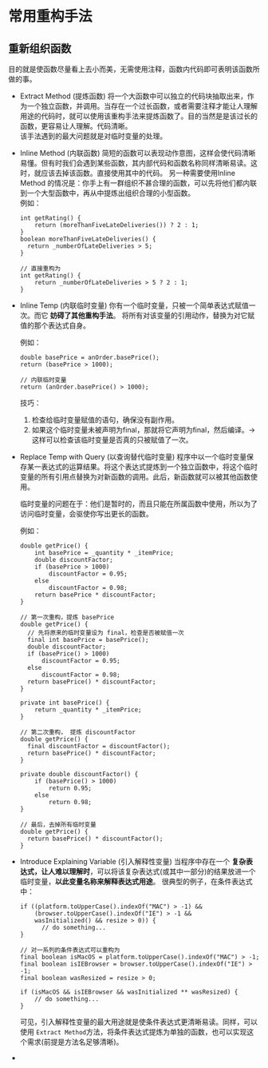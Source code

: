 # 常用重构手法

## 重新组织函数
目的就是使函数尽量看上去小而美，无需使用注释，函数内代码即可表明该函数所做的事。

* Extract Method (提炼函数)
  将一个大函数中可以独立的代码块抽取出来，作为一个独立函数，并调用。当存在一个过长函数，或者需要注释才能让人理解用途的代码时，就可以使用该重构手法来提炼函数了。目的当然是是该过长的函数，更容易让人理解。代码清晰。    
  该手法遇到的最大问题就是对临时变量的处理。

* Inline Method (内联函数)
  简短的函数可以表现动作意图，这样会使代码清晰易懂。但有时我们会遇到某些函数，其内部代码和函数名称同样清晰易读。这时，就应该去掉该函数。直接使用其中的代码。
  另一种需要使用Inline Method 的情况是：你手上有一群组织不甚合理的函数，可以先将他们都内联到一个大型函数中，再从中提炼出组织合理的小型函数。      
  例如：

    ```
    int getRating() {
        return (moreThanFiveLateDeliveries()) ? 2 : 1;
    }
    boolean moreThanFiveLateDeliveries() {
      return _numberOfLateDeliveries > 5;
    }

    // 直接重构为
    int getRating() {
        return _numberOfLateDeliveries > 5 ? 2 : 1;
    }
    ```

* Inline Temp (内联临时变量)
  你有一个临时变量，只被一个简单表达式赋值一次。而它 **妨碍了其他重构手法**。 将所有对该变量的引用动作，替换为对它赋值的那个表达式自身。

  例如：

  ```
  double basePrice = anOrder.basePrice();
  return (basePrice > 1000);

  // 内联临时变量
  return (anOrder.basePrice() > 1000);
  ```
  技巧：
    1. 检查给临时变量赋值的语句，确保没有副作用。
    2. 如果这个临时变量未被声明为final，那就将它声明为final，然后编译。-> 这样可以检查该临时变量是否真的只被赋值了一次。

* Replace Temp with Query (以查询替代临时变量)
  程序中以一个临时变量保存某一表达式的运算结果。将这个表达式提炼到一个独立函数中，将这个临时变量的所有引用点替换为对新函数的调用。此后，新函数就可以被其他函数使用。

  临时变量的问题在于：他们是暂时的，而且只能在所属函数中使用，所以为了访问临时变量，会驱使你写出更长的函数。

  例如：

  ```
  double getPrice() {
      int basePrice = _quantity * _itemPrice;
      double discountFactor;
      if (basePrice > 1000)
          discountFactor = 0.95;
      else
          discountFactor = 0.98;
      return basePrice * discountFactor;
  }

  // 第一次重构，提炼 basePrice
  double getPrice() {
    // 先将原来的临时变量设为 final，检查是否被赋值一次
    final int basePrice = basePrice();
    double discountFactor;
    if (basePrice() > 1000)
        discountFactor = 0.95;
    else
        discountFactor = 0.98;
    return basePrice() * discountFactor;
  }

  private int basePrice() {
      return _quantity * _itemPrice;
  }

  // 第二次重构， 提炼 discountFactor
  double getPrice() {
    final discountFactor = discountFactor();
    return basePrice() * discountFactor;
  }

  private double discountFactor() {
      if (basePrice() > 1000)
          return 0.95;
      else
          return 0.98;
  }

  // 最后，去掉所有临时变量
  double getPrice() {
    return basePrice() * discountFactor();
  }
  ```
 * Introduce Explaining Variable (引入解释性变量)
    当程序中存在一个 **复杂表达式，让人难以理解时**，可以将该复杂表达式(或其中一部分)的结果放进一个临时变量，**以此变量名称来解释表达式用途**。
    很典型的例子，在条件表达式中：

    ```
    if ((platform.toUpperCase().indexOf("MAC") > -1) &&
        (browser.toUpperCase().indexOf("IE") > -1 &&
        wasInitialized() && resize > 0)) {
          // do something...
    }

    // 对一系列的条件表达式可以重构为
    final boolean isMacOS = platform.toUpperCase().indexOf("MAC") > -1;
    final boolean isIEBrowser = browser.toUpperCase().indexOf("IE") > -1;
    final boolean wasResized = resize > 0;

    if (isMacOS && isIEBrowser && wasInitialized ** wasResized) {
        // do something...
    }
    ```
    可见，引入解释性变量的最大用途就是使条件表达式更清晰易读。同样，可以使用 `Extract Method`方法，将条件表达式提炼为单独的函数，也可以实现这个需求(前提是方法名足够清晰)。

  * 
